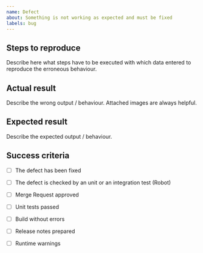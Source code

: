 ```yaml
---
name: Defect
about: Something is not working as expected and must be fixed
labels: bug
---
```


## Steps to reproduce ## 

Describe here what steps have to be executed with which data entered to reproduce the erroneous behaviour.

## Actual result ##

Describe the wrong output / behaviour. Attached images are always helpful.

## Expected result ##

Describe the expected output / behaviour.

## Success criteria ##

- [ ] The defect has been fixed
- [ ] The defect is checked by an unit or an integration test (Robot)
- [ ] Merge Request approved
- [ ] Unit tests passed
- [ ] Build without errors
- [ ] Release notes prepared
- [ ] Runtime warnings

